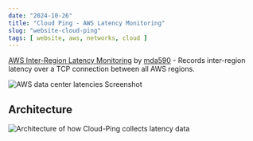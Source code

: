 ```yaml
---
date: "2024-10-26"
title: "Cloud Ping - AWS Latency Monitoring"
slug: "website-cloud-ping"
tags: [ website, aws, networks, cloud ]
---
```




[AWS Inter-Region Latency Monitoring][1] by [mda590][2] - Records inter-region latency over a TCP connection between all AWS regions.

![AWS data center latencies Screenshot][3]

## Architecture

<img src="https://github.com/mda590/cloudping.co/raw/main/images/CloudPing_architecture.png" alt="Architecture of how Cloud-Ping collects latency data" class="image-center" style="background-color:white" />



  [1]: https://www.cloudping.co/grid/p_99/timeframe/1D#
  [2]: https://github.com/mda590
  [3]: /saves/2024/10/images/cloud-ping.png
